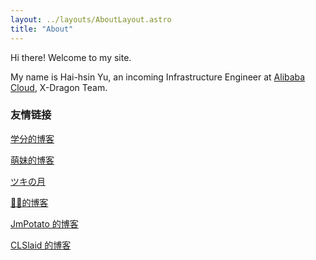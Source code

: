 ```yaml
---
layout: ../layouts/AboutLayout.astro
title: "About"
---
```


Hi there! Welcome to my site.

My name is Hai-hsin Yu, an incoming Infrastructure Engineer at [Alibaba Cloud](https://github.com/aliyun), X-Dragon Team.

### 友情链接

[学分的博客](https://sprinter1999.github.io/)

[萌妹的博客](https://blog.rinchannow.site/)

[ツキの月](https://tsuki.blog/)

[🧙‍♀️的博客](https://waruto.top/)

[JmPotato 的博客](https://ipotato.me/)

[CLSlaid 的博客](https://clslaid.icu/)
